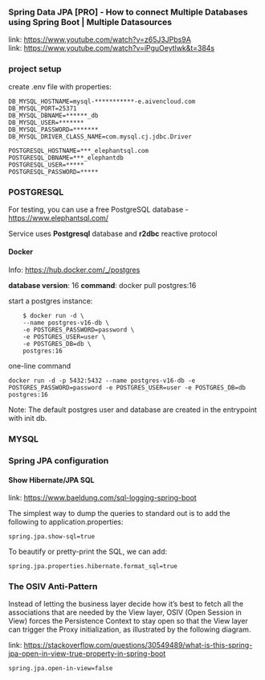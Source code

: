 ### Spring Data JPA [PRO] - How to connect Multiple Databases using Spring Boot | Multiple Datasources

link: https://www.youtube.com/watch?v=z65J3JPbs9A <br>
link: https://www.youtube.com/watch?v=iPguOeytlwk&t=384s

### project setup

create .env file with properties:

```
DB_MYSQL_HOSTNAME=mysql-***********-e.aivencloud.com
DB_MYSQL_PORT=25371
DB_MYSQL_DBNAME=******_db
DB_MYSQL_USER=*******
DB_MYSQL_PASSWORD=*******
DB_MYSQL_DRIVER_CLASS_NAME=com.mysql.cj.jdbc.Driver

POSTGRESQL_HOSTNAME=***_elephantsql.com
POSTGRESQL_DBNAME=***_elephantdb
POSTGRESQL_USER=*****
POSTGRESQL_PASSWORD=*****
```

### POSTGRESQL

For testing, you can use a free PostgreSQL database - https://www.elephantsql.com/

Service uses **Postgresql** database and **r2dbc** reactive protocol

#### Docker

Info: https://hub.docker.com/_/postgres

**database version**: 16
**command**: docker pull postgres:16

start a postgres instance:

```
    $ docker run -d \
    --name postgres-v16-db \
    -e POSTGRES_PASSWORD=password \
    -e POSTGRES_USER=user \
    -e POSTGRES_DB=db \
    postgres:16
```

one-line command

```
docker run -d -p 5432:5432 --name postgres-v16-db -e POSTGRES_PASSWORD=password -e POSTGRES_USER=user -e POSTGRES_DB=db postgres:16
```

Note:
The default postgres user and database are created in the entrypoint with init db.

### MYSQL

### Spring JPA configuration

#### Show Hibernate/JPA SQL

link: https://www.baeldung.com/sql-logging-spring-boot

The simplest way to dump the queries to standard out is to add the following to application.properties:

```
spring.jpa.show-sql=true
```

To beautify or pretty-print the SQL, we can add:

```
spring.jpa.properties.hibernate.format_sql=true
```

### The OSIV Anti-Pattern

Instead of letting the business layer decide how it’s best to fetch all the associations that are needed by the View
layer, OSIV (Open Session in View) forces the Persistence Context to stay open so that the View layer can trigger the
Proxy initialization, as illustrated by the following diagram.

link: https://stackoverflow.com/questions/30549489/what-is-this-spring-jpa-open-in-view-true-property-in-spring-boot

```
spring.jpa.open-in-view=false
```